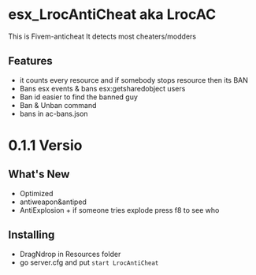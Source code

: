 # esx_LrocAntiCheat aka LrocAC
This is Fivem-anticheat It detects most cheaters/modders
 
## Features
- it counts every resource and if somebody stops resource then its BAN
- Bans esx events & bans esx:getsharedobject users
- Ban id easier to find the banned guy
- Ban & Unban command
- bans in ac-bans.json

# 0.1.1 Versio
## What's New 
- Optimized
- antiweapon&antiped
- AntiExplosion + if someone tries explode press f8 to see who

## Installing
- DragNdrop in Resources folder
- go server.cfg and put `start LrocAntiCheat`
